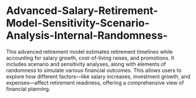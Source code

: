 # Advanced-Salary-Retirement-Model-Sensitivity-Scenario-Analysis-Internal-Randomness-
This advanced retirement model estimates retirement timelines while accounting for salary growth, cost-of-living raises, and promotions. It includes scenario and sensitivity analyses, along with elements of randomness to simulate various financial outcomes. This allows users to explore how different factors—like salary increases, investment growth, and expenses—affect retirement readiness, offering a comprehensive view of financial planning.
